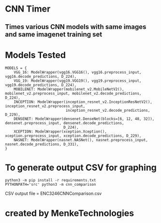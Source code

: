 # CNN Timer

## Times various CNN models with same images and same imagenet training set

# Models Tested

```
MODELS = {
    VGG_16: ModelWrapper(vgg16.VGG16(), vgg16.preprocess_input, vgg16.decode_predictions, D_224),
    VGG_19: ModelWrapper(vgg19.VGG19(), vgg19.preprocess_input, vgg19.decode_predictions, D_224),
    MOBILENET: ModelWrapper(mobilenet_v2.MobileNetV2(), mobilenet_v2.preprocess_input, mobilenet_v2.decode_predictions, D_224),
    INCEPTION: ModelWrapper(inception_resnet_v2.InceptionResNetV2(), inception_resnet_v2.preprocess_input,
                            inception_resnet_v2.decode_predictions, D_229),
    DENSENET: ModelWrapper(densenet.DenseNet(blocks=[6, 12, 48, 32]), densenet.preprocess_input, densenet.decode_predictions,
                           D_224),
    XCEPTION: ModelWrapper(xception.Xception(), xception.preprocess_input, xception.decode_predictions, D_229),
    NASNET: ModelWrapper(nasnet.NASNet(), nasnet.preprocess_input, nasnet.decode_predictions, D_331),
}
```

# To generate output CSV for graphing

```
python3 -m pip install -r requirements.txt
PYTHONPATH='src' python3 -m cnn_comparison
```

CSV output file = ENC3246CNNComparison.csv

# created by MenkeTechnologies
